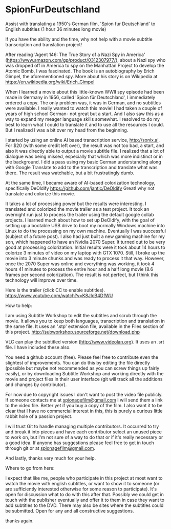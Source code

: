 # SpionFurDeutschland
Assist with translating a 1950's German film, 'Spion fur Deutschland' to English subtitles (1 hour 36 minutes long movie)

If you have the ability and the time, why not help with a movie subtitle transcription and translation project!

After reading 'Agent 146: The True Story of a Nazi Spy in America' (https://www.amazon.com/gp/product/0312307977/), about a Nazi spy who was dropped off in America to spy on the Manhattan Project to develop the Atomic Bomb, I was fascinated.
The book is an autobiography by Erich Gimpel, the aforementioned spy.  More about his story is on Wikipedia at https://en.wikipedia.org/wiki/Erich_Gimpel

When I learned a movie about this little-known WWII spy episode had been made in Germany in 1956, called 'Spion für Deutschland', I immediately ordered a copy.  The only problem was, it was in German, and no subtitles were available.  I really wanted to watch this movie!
I had taken a couple of years of high school German- not great but a start.  And I also saw this as a way to expand my meager language skills somewhat. 
I resolved to do my best to learn what I could to translate it and to use all the resources I could.  But I realized I was a bit over my head from the beginning.

I started by using an online AI based transcription service, http://sonix.ai.  For $20 (with some credit left over), the result was not too bad, a start, and also it was directly able to output a movie subtitle file.  I realized that a lot of dialogue was being missed, especially that which was more indistinct or in the background.
I did a pass using my basic German understanding along with Google Translate to add to the transcription and translate what was there.  The result was watchable, but a bit frustratingly dumb.

At the same time, I became aware of AI-based colorization technology, specifically DeOldify  https://github.com/jantic/DeOldify
Great! why not translate and colorize this movie.

It takes a lot of processing power but the results were interesting. I translated and colorized the movie trailer as a test project.  It took an overnight run just to process the trailer using the default google collab projects.
I learned much about how to set up DeOldify, with the goal of setting up a bootable USB drive to boot my normally Windows machine into Linux to do the processing on my own machine.  Eventually I was successful (subject of a future post).
I also had just built a new gaming machine for my son, which happened to have an Nvidia 2070 Super. It turned out to be very good at processing colorization.
Initial results were it took about 14 hours to colorize 3 minutes of video on my laptop with GTX 1070.  Still, I broke up the movie into 3 minute chunks and was ready to process it that way. However, once the 2070 Super was online and everything was working, it took 4 hours 41 minutes to process the entire hour and a half long movie (8.6 frames per second colorization). The result is not perfect, but I think this technology will improve over time.

Here is the trailer (click CC to enable subtitles).
https://www.youtube.com/watch?v=K8JIcB4DfWU


How to help:

I am using Subtitle Workshop to edit the subtitles and scrub through the movie.  It allows you to keep both languages, transcription and translation in the same file.
It uses an '.stp' extension file, available in the Files section of this project.
http://subworkshop.sourceforge.net/download.php

VLC can play the subtitled version (http://www.videolan.org).  It uses an .srt file. I have included these also.

You need a github account (free).
Please feel free to contribute even the slightest of improvements. You can do this by editing the file directly (possible but maybe not recommended as you can screw things up fairly easily), or by downloading Subtitle Workshop and working directly with the movie and project files in their user interface (git will track all the additions and changes by contributor).

For now due to copyright issues I don't want to post the video file publicly. If someone contacts me at spionagefilm@gmail.com I will send them a link to the video file.
Better yet if you buy a copy of the film.
I also want it to be clear that I have no commercial interest in this, this is purely a curious little rabbit hole of a passion project.

I will trust Git to handle managing multiple contributors. It occurred to try and break it into pieces and have each contributor select an unused piece to work on, but I'm not sure of a way to do that or if it's really necessary or a good idea.  If anyone has suggestions please feel free to get in touch through git or at spionagefilm@gmail.com.

And lastly, thanks very much for your help.

Where to go from here:

I expect that like me, people who participate in this project at most want to watch the movie with english subtitles, or want to show it to someone (or are sufficiently interested otherwise for some reason to participate). It's open for discussion what to do with this after that. Possibly we could get in touch with the publisher eventually and offer it to them in case they want to add subtitles to the DVD. There may also be sites where the subtitles could be submitted. Open for any and all constructive suggestions.

thanks again.


